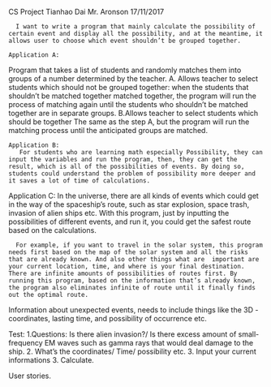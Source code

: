 CS Project
Tianhao Dai
Mr. Aronson
17/11/2017

      I want to write a program that mainly calculate the possibility of certain event and display all the possibility, and at the meantime, it allows user to choose which event shouldn’t be grouped together.

    Application A: 
Program that takes a list of students and randomly matches them into groups of a number determined by the teacher.
     A. Allows teacher to select students which should not be grouped together: when the students that shouldn’t be matched together matched together, the program will run the process of matching again until the students who shouldn’t be matched together are in  separate groups.
    B.Allows teacher to select students which should be together
The same as the step A, but the program will run the matching process until the anticipated groups are matched.

    Application B:
       For students who are learning math especially Possibility, they can input the variables and run the program, then, they can get the result, which is all of the possibilities of events. By doing so, students could understand the problem of possibility more deeper and it saves a lot of time of calculations.

  Application C:
       In the universe, there are all kinds of events which could get in the way of the spaceship’s route, such as star explosion, space trash, invasion of alien ships etc. With this program, just by inputting the possibilities of different events, and run it, you could get the safest route based on the calculations.

      For example, if you want to travel in the solar system, this program needs first based on the map of the solar system and all the risks that are already known. And also other things what are  important are your current location, time, and where is your final destination. There are infinite amounts of possibilities of routes first. By running this program, based on the information that’s already known, the program also eliminates infinite of route until it finally finds out the optimal route.
  Information about unexpected events, needs to include things like the 3D - coordinates, lasting time, and possibility of occurrence etc.

Test:
1.Questions: Is there alien invasion?/ Is there excess amount of small-frequency EM waves such as gamma rays that would deal damage to the ship.
2. What’s the coordinates/ Time/ possibility etc.
3. Input your current informations
3. Calculate.

User stories.

